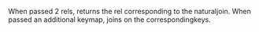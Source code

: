 When passed 2 rels, returns the rel corresponding to the naturaljoin. When passed an additional keymap, joins on the correspondingkeys.